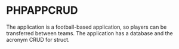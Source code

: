 # PHPAPPCRUD
The application is a football-based application, so players can be transferred between teams. The application has a database and the acronym CRUD for struct.

